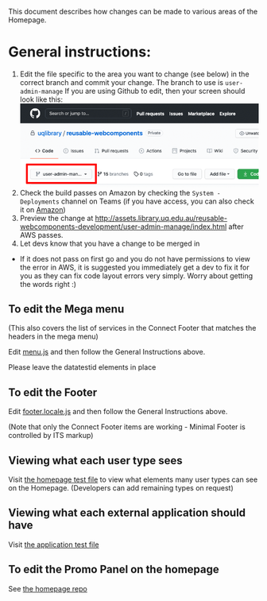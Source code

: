 This document describes how changes can be made to various areas of the Homepage.

# General instructions:

1. Edit the file specific to the area you want to change (see below) in the correct branch and commit your change.
   The branch to use is `user-admin-manage`
   If you are using Github to edit, then your screen should look like this:
   ![Demonstrating selecting the UX Services branch](https://raw.githubusercontent.com/uqlibrary/reusable-webcomponents/user-admin-manage/docs/demo-user-edit.png?token=AEOON3OI7JAK6MIRAWFOQYDAUNEXK "Demonstrating selecting the UX Services branch")
2. Check the build passes on Amazon by checking the `System - Deployments` channel on Teams (if you have access, you can also check it on [Amazon](https://ap-southeast-2.console.aws.amazon.com/codesuite/codepipeline/pipelines/reusable-webcomponents-user-admin-manage/view?region=ap-southeast-2))
3. Preview the change at <http://assets.library.uq.edu.au/reusable-webcomponents-development/user-admin-manage/index.html> after AWS passes.
4. Let devs know that you have a change to be merged in

* If it does not pass on first go and you do not have permissions to view the error in AWS, it is suggested you immediately get a dev to fix it for you as they can fix code layout errors very simply. Worry about getting the words right :)

## To edit the Mega menu

(This also covers the list of services in the Connect Footer that matches the headers in the mega menu)

Edit [menu.js](https://github.com/uqlibrary/reusable-webcomponents/blob/user-admin-manage/src/locale/menu.js) and then follow the General Instructions above.

Please leave the datatestid elements in place

## To edit the Footer

Edit [footer.locale.js](https://github.com/uqlibrary/reusable-webcomponents/blob/user-admin-manage/src/ConnectFooter/connectfooter.locale.js) and then follow the General Instructions above.

(Note that only the Connect Footer items are working - Minimal Footer is controlled by ITS markup)

## Viewing what each user type sees

Visit [the homepage test file](https://github.com/uqlibrary/homepage-react/blob/user-admin-manage/cypress/integration/homepage.spec.js#L9) to view what elements many user types can see on the Homepage. (Developers can add remaining types on request) 

## Viewing what each external application should have

Visit [the application test file](https://github.com/uqlibrary/reusable-webcomponents/blob/user-admin-manage/cypress/integration/application.js#L123)

## To edit the Promo Panel on the homepage

See [the homepage repo](https://github.com/uqlibrary/homepage-react/blob/user-admin-manage/docs/admin-howto.md)
